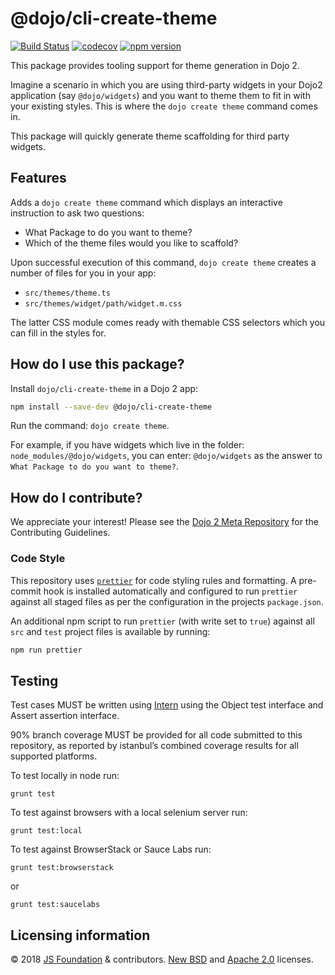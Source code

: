 # @dojo/cli-create-theme

[![Build Status](https://travis-ci.org/dojo/cli-create-theme.svg?branch=master)](https://travis-ci.org/dojo/cli-create-theme)
[![codecov](https://codecov.io/gh/dojo/cli-create-theme/branch/master/graph/badge.svg)](https://codecov.io/gh/dojo/cli-create-theme)
[![npm version](https://badge.fury.io/js/dojo-cli-create-theme.svg)](http://badge.fury.io/js/dojo-cli-create-theme)

This package provides tooling support for theme generation in Dojo 2.

Imagine a scenario in which you are using third-party widgets in your Dojo2 application (say `@dojo/widgets`) and you want to theme them to fit in with your existing styles.  This is where the `dojo create theme` command comes in. 

This package will quickly generate theme scaffolding for third party widgets.

## Features

Adds a `dojo create theme` command which displays an interactive instruction to ask two questions:

* What Package to do you want to theme?
* Which of the theme files would you like to scaffold?

Upon successful execution of this command, `dojo create theme` creates a number of files for you in your app:

* `src/themes/theme.ts`
* `src/themes/widget/path/widget.m.css`

The latter CSS module comes ready with themable CSS selectors which you can fill in the styles for.

## How do I use this package?

Install `dojo/cli-create-theme` in a Dojo 2 app:

```sh
npm install --save-dev @dojo/cli-create-theme
```

Run the command: `dojo create theme`.

For example, if you have widgets which live in the folder: `node_modules/@dojo/widgets`, you can enter: `@dojo/widgets` as the answer to `What Package to do you want to theme?`.

## How do I contribute?

We appreciate your interest!  Please see the [Dojo 2 Meta Repository](https://github.com/dojo/meta#readme) for the Contributing Guidelines.

### Code Style

This repository uses [`prettier`](https://prettier.io/) for code styling rules and formatting. A pre-commit hook is installed automatically and configured to run `prettier` against all staged files as per the configuration in the projects `package.json`.

An additional npm script to run `prettier` (with write set to `true`) against all `src` and `test` project files is available by running:

```bash
npm run prettier
```

## Testing

Test cases MUST be written using [Intern](https://theintern.github.io) using the Object test interface and Assert assertion interface.

90% branch coverage MUST be provided for all code submitted to this repository, as reported by istanbul’s combined coverage results for all supported platforms.

To test locally in node run:

`grunt test`

To test against browsers with a local selenium server run:

`grunt test:local`

To test against BrowserStack or Sauce Labs run:

`grunt test:browserstack`

or

`grunt test:saucelabs`

## Licensing information

© 2018 [JS Foundation](https://js.foundation/) & contributors. [New BSD](http://opensource.org/licenses/BSD-3-Clause) and [Apache 2.0](https://opensource.org/licenses/Apache-2.0) licenses.
